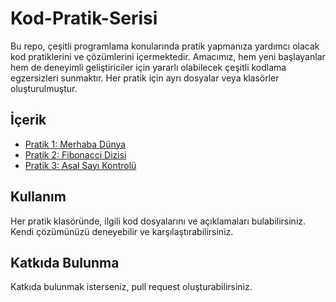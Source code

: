 # Kod-Pratik-Serisi
Bu repo, çeşitli programlama konularında pratik yapmanıza yardımcı olacak kod pratiklerini ve çözümlerini içermektedir. Amacımız, hem yeni başlayanlar hem de deneyimli geliştiriciler için yararlı olabilecek çeşitli kodlama egzersizleri sunmaktır. Her pratik için ayrı dosyalar veya klasörler oluşturulmuştur.

## İçerik

- [Pratik 1: Merhaba Dünya](https://github.com/Justdoitot8/Kod-Pratik-Serisi/blob/852625fb6ff62cefbd960ac1e2440b721ccbf90d/hello.py)
- [Pratik 2: Fibonacci Dizisi](./pratik2/README.md)
- [Pratik 3: Asal Sayı Kontrolü](./pratik3/README.md)

## Kullanım

Her pratik klasöründe, ilgili kod dosyalarını ve açıklamaları bulabilirsiniz. Kendi çözümünüzü deneyebilir ve karşılaştırabilirsiniz.

## Katkıda Bulunma

Katkıda bulunmak isterseniz, pull request oluşturabilirsiniz.

